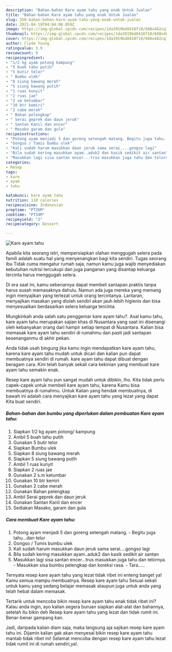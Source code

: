 ```yaml
---
description: "Bahan-bahan Kare ayam tahu yang enak Untuk Jualan"
title: "Bahan-bahan Kare ayam tahu yang enak Untuk Jualan"
slug: 350-bahan-bahan-kare-ayam-tahu-yang-enak-untuk-jualan
date: 2021-04-19T04:04:08.059Z
image: https://img-global.cpcdn.com/recipes/1da3919bd8410f10/680x482cq70/kare-ayam-tahu-foto-resep-utama.jpg
thumbnail: https://img-global.cpcdn.com/recipes/1da3919bd8410f10/680x482cq70/kare-ayam-tahu-foto-resep-utama.jpg
cover: https://img-global.cpcdn.com/recipes/1da3919bd8410f10/680x482cq70/kare-ayam-tahu-foto-resep-utama.jpg
author: Clyde Young
ratingvalue: 3.9
reviewcount: 9
recipeingredient:
- "1/2 kg ayam potong kampung"
- "5 buah tahu putih"
- "5 butir telor"
- " Bumbu ulek"
- "8 siung bawang merah"
- "5 siung bawang putih"
- "1 ruas kunyit"
- "2 ruas jae"
- "2 sm ketumbar"
- "10 btr kemiri"
- "2 cabe merah"
- " Bahan pelengkap"
- " Serai geprek dan daun jeruk"
- " Santan Kanil dan encer"
- " Masako garam dan gula"
recipeinstructions:
- "Potong ayam menjadi 5 dan goreng setengah matang. Begitu juga tahu...dan telur"
- "Gongso / Tumis bumbu ulek"
- "Kali sudah harum masukkan daun jeruk sama serai....gongso lagi"
- "Bila sudah kering masukkan ayam..aduk2 dan kasik sedikit air santan"
- "Masukkan lagi sisa santan encer...trus masukkan juga tahu dan telornya. Masukkan sisa bumbu pelengkap dan koreksi rasa. Tara....."
categories:
- Resep
tags:
- kare
- ayam
- tahu

katakunci: kare ayam tahu 
nutrition: 110 calories
recipecuisine: Indonesian
preptime: "PT26M"
cooktime: "PT34M"
recipeyield: "2"
recipecategory: Dessert

---
```



![Kare ayam tahu](https://img-global.cpcdn.com/recipes/1da3919bd8410f10/680x482cq70/kare-ayam-tahu-foto-resep-utama.jpg)

Apabila kita seorang istri, mempersiapkan olahan menggugah selera pada famili adalah suatu hal yang menyenangkan bagi kita sendiri. Tugas seorang ibu Tidak cuma mengatur rumah saja, namun kamu juga wajib menyediakan kebutuhan nutrisi tercukupi dan juga panganan yang disantap keluarga tercinta harus menggugah selera.

Di era  saat ini, kamu sebenarnya dapat membeli santapan praktis tanpa harus susah memasaknya dahulu. Namun ada juga mereka yang memang ingin menyajikan yang terlezat untuk orang tercintanya. Lantaran, menyajikan masakan yang diolah sendiri akan jauh lebih higienis dan bisa menyesuaikan berdasarkan selera keluarga tercinta. 



Mungkinkah anda salah satu penggemar kare ayam tahu?. Asal kamu tahu, kare ayam tahu merupakan sajian khas di Nusantara yang saat ini disenangi oleh kebanyakan orang dari hampir setiap tempat di Nusantara. Kalian bisa memasak kare ayam tahu sendiri di rumahmu dan pasti jadi santapan kesenanganmu di akhir pekan.

Anda tidak usah bingung jika kamu ingin mendapatkan kare ayam tahu, karena kare ayam tahu mudah untuk dicari dan kalian pun dapat membuatnya sendiri di rumah. kare ayam tahu dapat dibuat dengan beragam cara. Kini telah banyak sekali cara kekinian yang membuat kare ayam tahu semakin enak.

Resep kare ayam tahu pun sangat mudah untuk dibikin, lho. Kita tidak perlu capek-capek untuk membeli kare ayam tahu, karena Kamu bisa membuatnya di rumahmu. Untuk Kalian yang hendak membuatnya, di bawah ini adalah cara menyajikan kare ayam tahu yang lezat yang dapat Kita buat sendiri.

<!--inarticleads1-->

##### Bahan-bahan dan bumbu yang diperlukan dalam pembuatan Kare ayam tahu:

1. Siapkan 1/2 kg ayam potong/ kampung
1. Ambil 5 buah tahu putih
1. Gunakan 5 butir telor
1. Siapkan  Bumbu ulek
1. Siapkan 8 siung bawang merah
1. Siapkan 5 siung bawang putih
1. Ambil 1 ruas kunyit
1. Siapkan 2 ruas jae
1. Gunakan 2 s.m ketumbar
1. Gunakan 10 btr kemiri
1. Gunakan 2 cabe merah
1. Gunakan  Bahan pelengkap
1. Ambil  Serai geprek dan daun jeruk
1. Gunakan  Santan Kanil dan encer
1. Sediakan  Masako, garam dan gula




<!--inarticleads2-->

##### Cara membuat Kare ayam tahu:

1. Potong ayam menjadi 5 dan goreng setengah matang. - Begitu juga tahu...dan telur
1. Gongso / Tumis bumbu ulek
1. Kali sudah harum masukkan daun jeruk sama serai....gongso lagi
1. Bila sudah kering masukkan ayam..aduk2 dan kasik sedikit air santan
1. Masukkan lagi sisa santan encer...trus masukkan juga tahu dan telornya. - Masukkan sisa bumbu pelengkap dan koreksi rasa. - Tara.....




Ternyata resep kare ayam tahu yang lezat tidak ribet ini enteng banget ya! Kamu semua mampu membuatnya. Resep kare ayam tahu Sesuai sekali untuk kamu yang sedang belajar memasak ataupun juga untuk anda yang telah hebat dalam memasak.

Tertarik untuk mencoba bikin resep kare ayam tahu enak tidak ribet ini? Kalau anda ingin, ayo kalian segera buruan siapkan alat-alat dan bahannya, setelah itu bikin deh Resep kare ayam tahu yang lezat dan tidak rumit ini. Benar-benar gampang kan. 

Jadi, daripada kalian diam saja, maka langsung aja sajikan resep kare ayam tahu ini. Dijamin kalian gak akan menyesal bikin resep kare ayam tahu mantab tidak ribet ini! Selamat mencoba dengan resep kare ayam tahu lezat tidak rumit ini di rumah sendiri,ya!.

